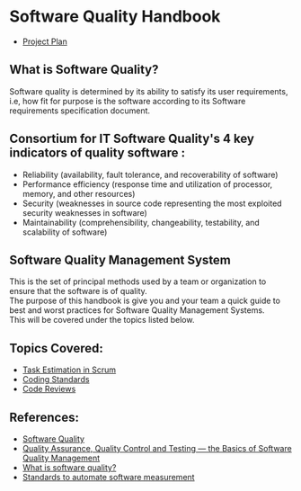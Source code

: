 # Software Quality  Handbook

- [Project Plan](ProjectPlan/projectplan.md)


## What is Software Quality?
Software quality is determined by its ability to satisfy its user requirements,  
i.e, how fit for purpose is the software according to its Software requirements specification document.

## Consortium for IT Software Quality's 4 key indicators of quality software : 
- Reliability (availability, fault tolerance, and recoverability of software)
- Performance efficiency (response time and utilization of processor, memory, and other resources)
- Security (weaknesses in source code representing the most exploited security weaknesses in software)
- Maintainability (comprehensibility, changeability, testability, and scalability of software)

## Software Quality Management System
This is the set of principal methods used by a team or organization to ensure that the software is of quality.  
The purpose of this handbook is give you and your team a quick guide to best and worst practices for Software Quality Management Systems.  
This will be covered under the topics listed below.

## Topics Covered:
- [Task Estimation in Scrum](TaskEstimation/TaskEstimation.md)
- [Coding Standards](CodingStandards/coding-standards-content.md)
- [Code Reviews](CodeReviews/code-review-content.md)


## References:
- [Software Quality](https://www.javatpoint.com/software-engineering-software-quality)
- [Quality Assurance, Quality Control and Testing — the Basics of Software Quality Management](https://www.altexsoft.com/whitepapers/quality-assurance-quality-control-and-testing-the-basics-of-software-quality-management/)
- [What is software quality?](https://www.testbytes.net/blog/what-is-software-quality/)
- [Standards to automate software measurement](https://www.it-cisq.org/standards/)
